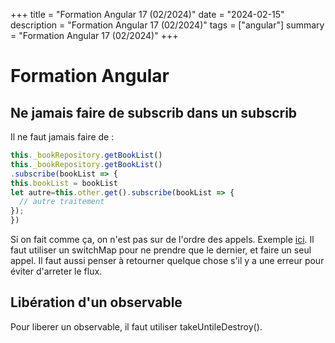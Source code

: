 +++
title = "Formation Angular 17 (02/2024)"
date = "2024-02-15"
description = "Formation Angular 17 (02/2024)"
tags = ["angular"]
summary = "Formation Angular 17 (02/2024)"
+++
# Formation Angular

## Ne jamais faire de subscrib dans un subscrib

Il ne faut jamais faire de :
```typescript
this._bookRepository.getBookList()
this._bookRepository.getBookList()
.subscribe(bookList => {
this.bookList = bookList
let autre=this.other.get().subscribe(bookList => {
  // autre traitement
});
})
```
Si on fait comme ça, on n'est pas sur de l'ordre des appels. Exemple [ici](http://getgoingit.blogspot.com/2018/05/passing-value-from-one-observable-to.html).
Il faut utiliser un switchMap pour ne prendre que le dernier, et faire un seul appel.
Il faut aussi penser à retourner quelque chose s'il y a une erreur pour éviter d'arreter le flux.

## Libération d'un observable

Pour liberer un observable, il faut utiliser takeUntileDestroy().


                    